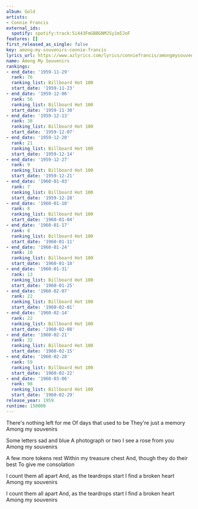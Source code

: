 ```yaml
---
album: Gold
artists:
- Connie Francis
external_ids:
  spotify: spotify:track:5i443FmGBBGNMJSy1mIJoF
features: []
first_released_as_single: false
key: among-my-souvenirs-connie-francis
lyrics_url: https://www.azlyrics.com/lyrics/conniefrancis/amongmysouvenirs.html
name: Among My Souvenirs
rankings:
- end_date: '1959-11-29'
  rank: 76
  ranking_list: Billboard Hot 100
  start_date: '1959-11-23'
- end_date: '1959-12-06'
  rank: 56
  ranking_list: Billboard Hot 100
  start_date: '1959-11-30'
- end_date: '1959-12-13'
  rank: 38
  ranking_list: Billboard Hot 100
  start_date: '1959-12-07'
- end_date: '1959-12-20'
  rank: 21
  ranking_list: Billboard Hot 100
  start_date: '1959-12-14'
- end_date: '1959-12-27'
  rank: 9
  ranking_list: Billboard Hot 100
  start_date: '1959-12-21'
- end_date: '1960-01-03'
  rank: 7
  ranking_list: Billboard Hot 100
  start_date: '1959-12-28'
- end_date: '1960-01-10'
  rank: 8
  ranking_list: Billboard Hot 100
  start_date: '1960-01-04'
- end_date: '1960-01-17'
  rank: 8
  ranking_list: Billboard Hot 100
  start_date: '1960-01-11'
- end_date: '1960-01-24'
  rank: 10
  ranking_list: Billboard Hot 100
  start_date: '1960-01-18'
- end_date: '1960-01-31'
  rank: 13
  ranking_list: Billboard Hot 100
  start_date: '1960-01-25'
- end_date: '1960-02-07'
  rank: 22
  ranking_list: Billboard Hot 100
  start_date: '1960-02-01'
- end_date: '1960-02-14'
  rank: 22
  ranking_list: Billboard Hot 100
  start_date: '1960-02-08'
- end_date: '1960-02-21'
  rank: 32
  ranking_list: Billboard Hot 100
  start_date: '1960-02-15'
- end_date: '1960-02-28'
  rank: 59
  ranking_list: Billboard Hot 100
  start_date: '1960-02-22'
- end_date: '1960-03-06'
  rank: 98
  ranking_list: Billboard Hot 100
  start_date: '1960-02-29'
release_year: 1959
runtime: 150000
---
```

There's nothing left for me
Of days that used to be
They're just a memory
Among my souvenirs

Some letters sad and blue
A photograph or two
I see a rose from you
Among my souvenirs

A few more tokens rest
Within my treasure chest
And, though they do their best
To give me consolation

I count them all apart
And, as the teardrops start
I find a broken heart
Among my souvenirs

I count them all apart
And, as the teardrops start
I find a broken heart
Among my souvenirs
